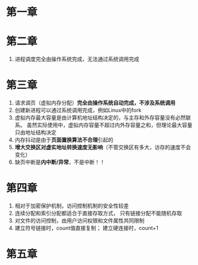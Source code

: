 # 第一章





# 第二章

1. 进程调度完全由操作系统完成，无法通过系统调用完成



# 第三章

1. 请求调页（虚拟内存分配）**完全由操作系统自动完成，不涉及系统调用**
2. 创建新进程可以通过系统调用完成，例如Linux中的fork
3. 虚拟内存最大容量是由计算机地址结构决定的，与主存和外存容量没有必然联系。
   虽然实际使用中，虚拟内存容量不超过内外存容量之和，但理论最大容量只由地址结构决定
4. 内存抖动是由于**页面置换算法不合理**引起的
5. **增大交换区对虚实地址转换速度无影响**（不管交换区有多大，访存的速度不会变化）
5. 缺页中断是**内中断/异常**，不是中断！！





# 第四章

1. 相对于加密保护机制，访问控制机制的安全性较差
2. 连续分配和索引分配都适合于直接存取方式，
   只有链接分配不能随机存取
3. 对文件的访问控制，由用户访问权限和文件属性共同限制
4. 建立符号链接时，count值直接复制；
   建立硬连接时，count+1



# 第五章

